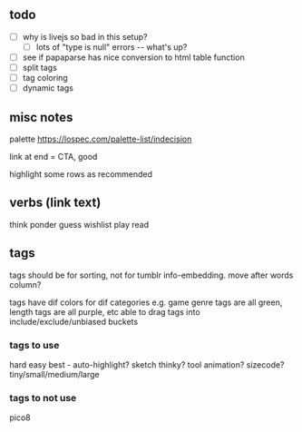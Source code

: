 ## todo

- [ ] why is livejs so bad in this setup?
  - [ ] lots of "type is null" errors -- what's up?
- [ ] see if papaparse has nice conversion to html table function
- [ ] split tags
- [ ] tag coloring
- [ ] dynamic tags

## misc notes

palette https://lospec.com/palette-list/indecision

link at end = CTA, good

highlight some rows as recommended

## verbs (link text)

think
ponder
guess
wishlist
play
read

## tags

tags should be for sorting, not for tumblr info-embedding. move after words column?

tags have dif colors for dif categories
e.g. game genre tags are all green, length tags are all purple, etc
able to drag tags into include/exclude/unbiased buckets

### tags to use
hard
easy
best - auto-highlight?
sketch
thinky?
tool
animation?
sizecode?
tiny/small/medium/large

### tags to not use
pico8

